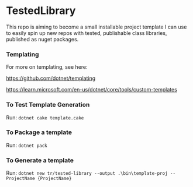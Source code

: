 # TestedLibrary

This repo is aiming to become a small installable project template I can use to easily spin up new repos with tested, publishable class libraries, published as nuget packages.

### Templating

For more on templating, see here:

https://github.com/dotnet/templating

https://learn.microsoft.com/en-us/dotnet/core/tools/custom-templates


### To Test Template Generation
Run: `dotnet cake template.cake`

### To Package a template
Run: `dotnet pack`

### To Generate a template
Run: `dotnet new tr/tested-library --output .\bin\template-proj --ProjectName {ProjectName}`